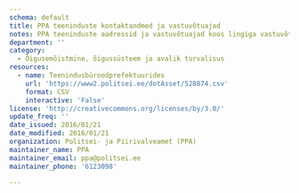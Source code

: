 ```yaml
---
schema: default
title: PPA teeninduste kontaktandmed ja vastuvõtuajad
notes: PPA teeninduste aadressid ja vastuvõtuajad koos lingiga vastuvõtuaja broneeringu süsteemi. Andmed on genereeritud 02. jaanuari. 2016 seisuga.
department: ''
category:
  - Õigusemõistmine, õigussüsteem ja avalik turvalisus
resources:
  - name: Teenindusbüroodprefektuurides
    url: 'https://www2.politsei.ee/dotAsset/528874.csv'
    format: CSV
    interactive: 'False'
license: 'http://creativecommons.org/licenses/by/3.0/'
update_freq: ''
date_issued: 2016/01/21
date_modified: 2016/01/21
organization: Politsei- ja Piirivalveamet (PPA)
maintainer_name: PPA
maintainer_email: ppa@politsei.ee
maintainer_phone: '6123098'

---
```

